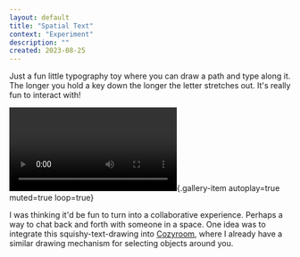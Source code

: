 ```yaml
---
layout: default
title: "Spatial Text"
context: "Experiment"
description: ""
created: 2023-08-25
---
```


Just a fun little typography toy where you can draw a path and type along it. The longer you hold a key down the longer the letter stretches out. It's really fun to interact with!

![](/files/videos/spatial-stretch-text.mp4){.gallery-item autoplay=true muted=true loop=true}

I was thinking it'd be fun to turn into a collaborative experience. Perhaps a way to chat back and forth with someone in a space. One idea was to integrate this squishy-text-drawing into [Cozyroom](/@/cozyroom), where I already have a similar drawing mechanism for selecting objects around you.